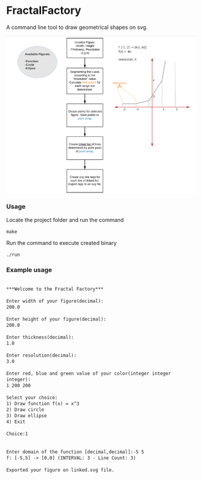 # FractalFactory

A command line tool to draw geometrical shapes on svg.

<img src="/images/ffdiagram.png">

### Usage

Locate the project folder and run the command

```
make
```

Run the command to execute created binary

```
./run
```

### Example usage
```

***Welcome to the Fractal Factory***

Enter width of your figure(decimal):
200.0

Enter height of your figure(decimal):
200.0

Enter thickness(decimal):
1.0

Enter resolution(decimal):
3.0

Enter red, blue and green value of your color(integer integer integer):
1 200 200

Select your choice:
1) Draw function f(x) = x^3
2) Draw circle
3) Draw ellipse
4) Exit

Choice:1


Enter domain of the function [decimal,decimal]:-5 5
f: [-5,5] -> [0,0] (INTERVAL: 3 - Line Count: 3)

Exported your figure on linked.svg file.

```
